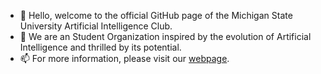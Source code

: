 - 👋 Hello, welcome to the official GitHub page of the Michigan State University Artificial Intelligence Club.
- 👀 We are an Student Organization inspired by the evolution of Artificial Intelligence and thrilled by its potential.
- 📫 For more information, please visit our [webpage](https://www.msuaiclub.com).
